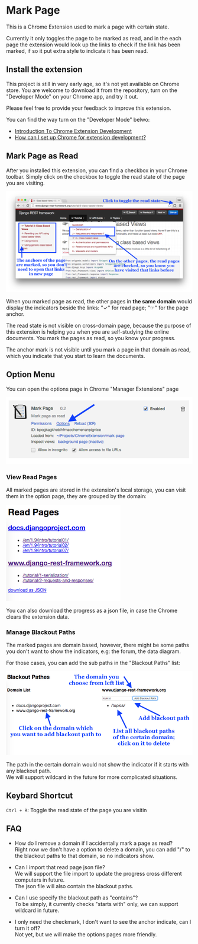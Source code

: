 # Mark Page #

This is a Chrome Extension used to mark a page with certain state.

Currently it only toggles the page to be marked as read, and in the each page 
the extension would look up the links to check if the link has been marked, if
so it put extra style to indicate it has been read.


## Install the extension ##

This project is still in very early age, so it's not yet available on Chrome 
store. You are welcome to download it from the repository, turn on the 
"Developer Mode" on your Chrome app, and try it out.

Please feel free to provide your feedback to improve this extension.

You can find the way turn on the "Developer Mode" belwo:
- [Introduction To Chrome Extension Development](http://blog.iderzheng.com/introduction-to-chrome-extension-development/)
- [How can I set up Chrome for extension development?](https://developer.chrome.com/extensions/faq#faq-dev-01)


## Mark Page as Read ##

After you installed this extension, you can find a checkbox in your Chrome 
toolbar. Simply click on the checkbox to toggle the read state of the page
you are visiting.

![Mark Page as Read](docs/mark-page-as-read.png?raw=true "Mark Page as Read")

When you marked page as read, the other pages in **the same domain** would 
display the indicators beside the links: "✓" for read page; "☞" for the page
anchor.

The read state is not visible on cross-domain page, because the purpose of this
extension is helping you when you are self-studying the online documents. You
mark the pages as read, so you know your progress.

The anchor mark is not visible until you mark a page in that domain as read,
which you indicate that you start to learn the documents.

## Option Menu ##

You can open the options page in Chrome "Manager Extensions" page

![Mark Page Options](docs/options-page.png?raw=true "Mark Page Options")


### View Read Pages ###

All marked pages are stored in the extension's local storage, you can visit
them in the option page, they are grouped by the domain:

![Read Pages](docs/read-pages.png?raw=true "Read Pages")

You can also download the progress as a json file, in case the Chrome clears
the extension data. 

### Manage Blackout Paths ###

The marked pages are domain based, however, there might be some paths you 
don't want to show the indicators, e.g: the forum, the data diagram.

For those cases, you can add the sub paths in the "Blackout Paths" list:

![Blackout Paths](docs/blackout-paths.png?raw=true "Blackout Paths")

The path in the certain domain would not show the indicator if it starts
with any blackout path.    
We will support wildcard in the future for more complicated situations.


## Keybard Shortcut ##
`Ctrl + R`: Toggle the read state of the page you are visitin


## FAQ ##
- How do I remove a domain if I accidentally mark a page as read?     
Right now we don't have a option to delete a domain, you can add "/" to the
blackout paths to that domain, so no indicators show.

- Can I import that read page json file?    
We will support the file import to update the progress cross different 
computers in future.     
The json file will also contain the blackout paths.

- Can I use specify the blackout path as "contains"?    
To be simply, it currently checks "starts with" only, we can support wildcard
in future.

- I only need the checkmark, I don't want to see the anchor indicate, can I
turn it off?    
Not yet, but we will make the options pages more friendly.

